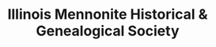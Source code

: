 ---
layout: repo
title: "Illinois Mennonite Historical & Genealogical Society"
id: 15566
permalink: repos/15566/
---